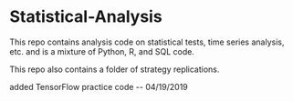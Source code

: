 # Statistical-Analysis

This repo contains analysis code on statistical tests, time series analysis, etc. and is a mixture of Python, R, and SQL code.

This repo also contains a folder of strategy replications.

added TensorFlow practice code -- 04/19/2019

